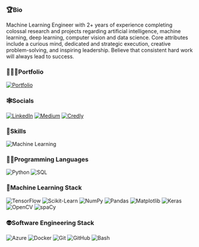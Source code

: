 ### 🏆Bio
Machine Learning Engineer with 2+ years of experience completing colossal research and projects regarding artificial intelligence, machine learning, deep learning, computer vision and data science. Core attributes include a curious mind, dedicated and strategic execution, creative problem-solving, and inspiring leadership. Believe that consistent hard work will always lead to success.

### 🧑🏻‍💻Portfolio 
[![Portfolio](https://img.shields.io/badge/wahidulalamriyad.com-%23253551?style=flat)](http://wahidulalamriyad.com/)

### 🕸️Socials
[![LinkedIn](https://img.shields.io/badge/LinkedIn-%230077B5.svg?logo=linkedin&logoColor=white)](https://www.linkedin.com/in/wahidulalamriyad/) [![Medium](https://img.shields.io/badge/Medium-12100E?logo=medium&logoColor=white)](https://medium.com/@wahidulalamriyad) [![Credly](https://img.shields.io/badge/Credly-%23FF6B00?style=flat&logo=credly&logoColor=white)](https://www.credly.com/users/wahidulalamriyad/badges)

### 🦾Skills
![Machine Learning](https://img.shields.io/badge/Machine%20Learning-%23253551?style=flat&logoColor=white)

### 🥷🏻Programming Languages
![Python](https://img.shields.io/badge/Python-%233776AB?style=flat&logo=python&logoColor=white) ![SQL](https://img.shields.io/badge/SQL-%234169E1?style=flat&logo=postgresql&logoColor=white) 

### 🤖Machine Learning Stack
![TensorFlow](https://img.shields.io/badge/TensorFlow-%23FF6F00?style=flat&logo=tensorflow&logoColor=white) ![Scikit-Learn](https://img.shields.io/badge/Scikit%20Learn-%23F7931E?style=flat&logo=scikitlearn&logoColor=white) ![NumPy](https://img.shields.io/badge/NumPy-%23013243?style=flat&logo=numpy&logoColor=white) ![Pandas](https://img.shields.io/badge/Pandas-%23150458?style=flat&logo=pandas&logoColor=white) ![Matplotlib](https://img.shields.io/badge/Matplotlib-%233F4F75?style=flat&logo=plotly&logoColor=white) ![Keras](https://img.shields.io/badge/Keras-%23D00000?style=flat&logo=keras&logoColor=white) ![OpenCV](https://img.shields.io/badge/OpenCV-%235C3EE8?style=flat&logo=opencv&logoColor=white) ![spaCy](https://img.shields.io/badge/spaCy-%2309A3D5?style=flat&logo=spacy&logoColor=white)

### 👽Software Engineering Stack
![Azure](https://img.shields.io/badge/Azure-%230078D4?style=flat&logo=microsoftazure&logoColor=white) ![Docker](https://img.shields.io/badge/Docker-%232496ED?style=flat&logo=docker&logoColor=white) ![Git](https://img.shields.io/badge/Git-%23F05032?style=flat&logo=git&logoColor=white) ![GitHub](https://img.shields.io/badge/GitHub-%23181717?style=flat&logo=github&logoColor=white) ![Bash](https://img.shields.io/badge/Bash-%234EAA25?style=flat&logo=gnubash&logoColor=white)
